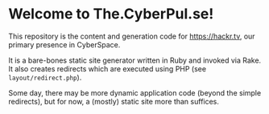 # Welcome to The.CyberPul.se!

This repository is the content and generation code for https://hackr.tv, our
primary presence in CyberSpace.

It is a bare-bones static site generator written in Ruby and invoked via Rake.
It also creates redirects which are executed using PHP (see
`layout/redirect.php`).

Some day, there may be more dynamic application code (beyond the simple
redirects), but for now, a (mostly) static site more than suffices.
